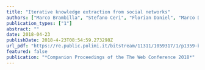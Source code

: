 ```yaml
---
title: "Iterative knowledge extraction from social networks"
authors: ["Marco Brambilla", "Stefano Ceri", "Florian Daniel", "Marco Di Giovanni", "Andrea Mauri", "Giorgia Ramponi"]
publication_types: ["1"]
abstract: ""
date: 2018-04-23
publishDate: 2018-4-23T08:54:59.273298Z
url_pdf: "https://re.public.polimi.it/bitstream/11311/1059317/1/p1359-brambilla.pdf"
featured: false
publication: "*Companion Proceedings of the The Web Conference 2018*"
---
```




